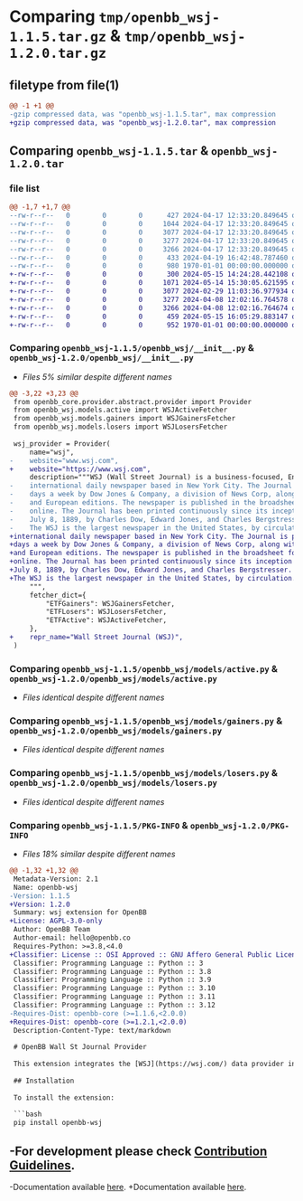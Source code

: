 # Comparing `tmp/openbb_wsj-1.1.5.tar.gz` & `tmp/openbb_wsj-1.2.0.tar.gz`

## filetype from file(1)

```diff
@@ -1 +1 @@
-gzip compressed data, was "openbb_wsj-1.1.5.tar", max compression
+gzip compressed data, was "openbb_wsj-1.2.0.tar", max compression
```

## Comparing `openbb_wsj-1.1.5.tar` & `openbb_wsj-1.2.0.tar`

### file list

```diff
@@ -1,7 +1,7 @@
--rw-r--r--   0        0        0      427 2024-04-17 12:33:20.849645 openbb_wsj-1.1.5/README.md
--rw-r--r--   0        0        0     1044 2024-04-17 12:33:20.849645 openbb_wsj-1.1.5/openbb_wsj/__init__.py
--rw-r--r--   0        0        0     3077 2024-04-17 12:33:20.849645 openbb_wsj-1.1.5/openbb_wsj/models/active.py
--rw-r--r--   0        0        0     3277 2024-04-17 12:33:20.849645 openbb_wsj-1.1.5/openbb_wsj/models/gainers.py
--rw-r--r--   0        0        0     3266 2024-04-17 12:33:20.849645 openbb_wsj-1.1.5/openbb_wsj/models/losers.py
--rw-r--r--   0        0        0      433 2024-04-19 16:42:48.787460 openbb_wsj-1.1.5/pyproject.toml
--rw-r--r--   0        0        0      980 1970-01-01 00:00:00.000000 openbb_wsj-1.1.5/PKG-INFO
+-rw-r--r--   0        0        0      300 2024-05-15 14:24:28.442108 openbb_wsj-1.2.0/README.md
+-rw-r--r--   0        0        0     1071 2024-05-14 15:30:05.621595 openbb_wsj-1.2.0/openbb_wsj/__init__.py
+-rw-r--r--   0        0        0     3077 2024-02-29 11:03:36.977934 openbb_wsj-1.2.0/openbb_wsj/models/active.py
+-rw-r--r--   0        0        0     3277 2024-04-08 12:02:16.764578 openbb_wsj-1.2.0/openbb_wsj/models/gainers.py
+-rw-r--r--   0        0        0     3266 2024-04-08 12:02:16.764674 openbb_wsj-1.2.0/openbb_wsj/models/losers.py
+-rw-r--r--   0        0        0      459 2024-05-15 16:05:29.883147 openbb_wsj-1.2.0/pyproject.toml
+-rw-r--r--   0        0        0      952 1970-01-01 00:00:00.000000 openbb_wsj-1.2.0/PKG-INFO
```

### Comparing `openbb_wsj-1.1.5/openbb_wsj/__init__.py` & `openbb_wsj-1.2.0/openbb_wsj/__init__.py`

 * *Files 5% similar despite different names*

```diff
@@ -3,22 +3,23 @@
 from openbb_core.provider.abstract.provider import Provider
 from openbb_wsj.models.active import WSJActiveFetcher
 from openbb_wsj.models.gainers import WSJGainersFetcher
 from openbb_wsj.models.losers import WSJLosersFetcher
 
 wsj_provider = Provider(
     name="wsj",
-    website="www.wsj.com",
+    website="https://www.wsj.com",
     description="""WSJ (Wall Street Journal) is a business-focused, English-language
-    international daily newspaper based in New York City. The Journal is published six
-    days a week by Dow Jones & Company, a division of News Corp, along with its Asian
-    and European editions. The newspaper is published in the broadsheet format and
-    online. The Journal has been printed continuously since its inception on
-    July 8, 1889, by Charles Dow, Edward Jones, and Charles Bergstresser.
-    The WSJ is the largest newspaper in the United States, by circulation.
+international daily newspaper based in New York City. The Journal is published six
+days a week by Dow Jones & Company, a division of News Corp, along with its Asian
+and European editions. The newspaper is published in the broadsheet format and
+online. The Journal has been printed continuously since its inception on
+July 8, 1889, by Charles Dow, Edward Jones, and Charles Bergstresser.
+The WSJ is the largest newspaper in the United States, by circulation.
     """,
     fetcher_dict={
         "ETFGainers": WSJGainersFetcher,
         "ETFLosers": WSJLosersFetcher,
         "ETFActive": WSJActiveFetcher,
     },
+    repr_name="Wall Street Journal (WSJ)",
 )
```

### Comparing `openbb_wsj-1.1.5/openbb_wsj/models/active.py` & `openbb_wsj-1.2.0/openbb_wsj/models/active.py`

 * *Files identical despite different names*

### Comparing `openbb_wsj-1.1.5/openbb_wsj/models/gainers.py` & `openbb_wsj-1.2.0/openbb_wsj/models/gainers.py`

 * *Files identical despite different names*

### Comparing `openbb_wsj-1.1.5/openbb_wsj/models/losers.py` & `openbb_wsj-1.2.0/openbb_wsj/models/losers.py`

 * *Files identical despite different names*

### Comparing `openbb_wsj-1.1.5/PKG-INFO` & `openbb_wsj-1.2.0/PKG-INFO`

 * *Files 18% similar despite different names*

```diff
@@ -1,32 +1,32 @@
 Metadata-Version: 2.1
 Name: openbb-wsj
-Version: 1.1.5
+Version: 1.2.0
 Summary: wsj extension for OpenBB
+License: AGPL-3.0-only
 Author: OpenBB Team
 Author-email: hello@openbb.co
 Requires-Python: >=3.8,<4.0
+Classifier: License :: OSI Approved :: GNU Affero General Public License v3
 Classifier: Programming Language :: Python :: 3
 Classifier: Programming Language :: Python :: 3.8
 Classifier: Programming Language :: Python :: 3.9
 Classifier: Programming Language :: Python :: 3.10
 Classifier: Programming Language :: Python :: 3.11
 Classifier: Programming Language :: Python :: 3.12
-Requires-Dist: openbb-core (>=1.1.6,<2.0.0)
+Requires-Dist: openbb-core (>=1.2.1,<2.0.0)
 Description-Content-Type: text/markdown
 
 # OpenBB Wall St Journal Provider
 
 This extension integrates the [WSJ](https://wsj.com/) data provider into the OpenBB Platform.
 
 ## Installation
 
 To install the extension:
 
 ```bash
 pip install openbb-wsj
 ```
 
-For development please check [Contribution Guidelines](https://github.com/OpenBB-finance/OpenBBTerminal/blob/develop/openbb_platform/CONTRIBUTING.md).
-
-Documentation available [here](https://docs.openbb.co/platform).
+Documentation available [here](https://docs.openbb.co/platform/development/contributing).
```

